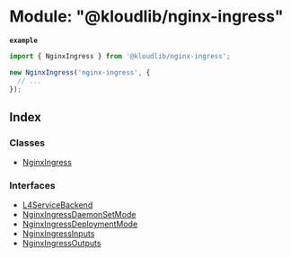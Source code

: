 
# Module: "@kloudlib/nginx-ingress"

**`example`** 
```typescript
import { NginxIngress } from '@kloudlib/nginx-ingress';

new NginxIngress('nginx-ingress', {
  // ...
});
```

## Index

### Classes

* [NginxIngress](../classes/__kloudlib_nginx_ingress_.nginxingress.md)

### Interfaces

* [L4ServiceBackend](../interfaces/__kloudlib_nginx_ingress_.l4servicebackend.md)
* [NginxIngressDaemonSetMode](../interfaces/__kloudlib_nginx_ingress_.nginxingressdaemonsetmode.md)
* [NginxIngressDeploymentMode](../interfaces/__kloudlib_nginx_ingress_.nginxingressdeploymentmode.md)
* [NginxIngressInputs](../interfaces/__kloudlib_nginx_ingress_.nginxingressinputs.md)
* [NginxIngressOutputs](../interfaces/__kloudlib_nginx_ingress_.nginxingressoutputs.md)
